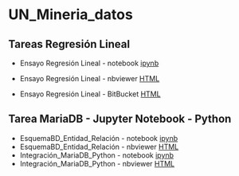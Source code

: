 # UN_Mineria_datos


## Tareas Regresión Lineal

*    Ensayo Regresión Lineal - notebook [ipynb](https://github.com/mcgongoraa/UN_Mineria_datos/blob/main/Tareas/Ensayo_Regresion_Lineal.ipynb)

*    Ensayo Regresión Lineal - nbviewer [HTML](https://nbviewer.jupyter.org/github/mcgongoraa/UN_Mineria_datos/blob/main/Tareas/Ensayo_Regresion_Lineal.ipynb)

*    Ensayo Regresión Lineal - BitBucket [HTML](https://htmlpreview.github.io/?https://github.com/mcgongoraa/UN_Mineria_datos/blob/main/Tareas/Ensayo_Regresion_Lineal.html)

## Tarea MariaDB - Jupyter Notebook - Python

* EsquemaBD_Entidad_Relación - notebook [ipynb](https://github.com/mcgongoraa/UN_Mineria_datos/blob/main/Tareas/Tarea_EsquemaBD_MaCamilaGongora.ipynb)
* EsquemaBD_Entidad_Relación - nbviewer [HTML](https://nbviewer.jupyter.org/github/mcgongoraa/UN_Mineria_datos/blob/main/Tareas/Tarea_EsquemaBD_MaCamilaGongora.ipynb)
* Integración_MariaDB_Python - notebook [ipynb](https://github.com/mcgongoraa/UN_Mineria_datos/blob/main/Tareas/Tarea_EsquemaBD_MariaDB_Python_MaCamilaGongora.ipynb)
* Integración_MariaDB_Python - nbviewer [HTML](https://nbviewer.jupyter.org/github/mcgongoraa/UN_Mineria_datos/blob/main/Tareas/Tarea_EsquemaBD_MariaDB_Python_MaCamilaGongora.ipynb)
